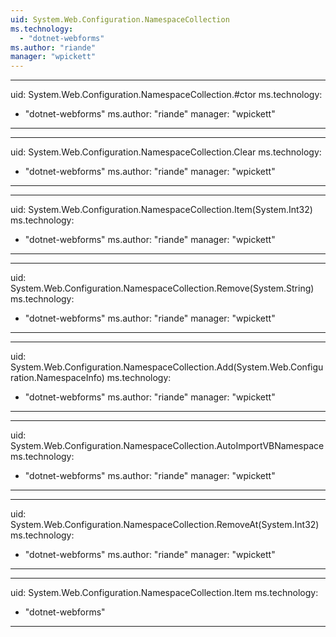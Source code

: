 ```yaml
---
uid: System.Web.Configuration.NamespaceCollection
ms.technology: 
  - "dotnet-webforms"
ms.author: "riande"
manager: "wpickett"
---
```


---
uid: System.Web.Configuration.NamespaceCollection.#ctor
ms.technology: 
  - "dotnet-webforms"
ms.author: "riande"
manager: "wpickett"
---

---
uid: System.Web.Configuration.NamespaceCollection.Clear
ms.technology: 
  - "dotnet-webforms"
ms.author: "riande"
manager: "wpickett"
---

---
uid: System.Web.Configuration.NamespaceCollection.Item(System.Int32)
ms.technology: 
  - "dotnet-webforms"
ms.author: "riande"
manager: "wpickett"
---

---
uid: System.Web.Configuration.NamespaceCollection.Remove(System.String)
ms.technology: 
  - "dotnet-webforms"
ms.author: "riande"
manager: "wpickett"
---

---
uid: System.Web.Configuration.NamespaceCollection.Add(System.Web.Configuration.NamespaceInfo)
ms.technology: 
  - "dotnet-webforms"
ms.author: "riande"
manager: "wpickett"
---

---
uid: System.Web.Configuration.NamespaceCollection.AutoImportVBNamespace
ms.technology: 
  - "dotnet-webforms"
ms.author: "riande"
manager: "wpickett"
---

---
uid: System.Web.Configuration.NamespaceCollection.RemoveAt(System.Int32)
ms.technology: 
  - "dotnet-webforms"
ms.author: "riande"
manager: "wpickett"
---

---
uid: System.Web.Configuration.NamespaceCollection.Item
ms.technology: 
  - "dotnet-webforms"
---
